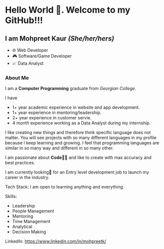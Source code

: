 # Hello World 👋. Welcome to my GitHub!!!
## I am Mohpreet Kaur *(She/her/hers)*
- 🌐 Web Developer 
- 🎮 Software/Game Developer
- 📈 Data Analyst

### About Me
I am a **Computer Programming** graduate from *Georgian College*.  

I have 
- 1+ year academic experience in website and app development. 
- 1+ year experience in mentoring/leadership.
- 2+ year experience in customer servie.
- 4 month experience working as a Data Analyst during my internship.

I like creating new things and therefore think specific language does not matter. You will see projects with so many different languages in my profile because I keep learning and growing. I feel that programming languages are similar in so many way and different in so many other.

I am passionate about **Code👩‍💻** and like to create with max accuracy and best practices.

I am currently looking🔎 for an Entry level development job to launch my career in the industry.

Tech Stack: I am open to learning anything and everything.

Skills:
- Leadership
- People Management
- Mentoring
- Time Management
- Analytical
- Decision Making

LinkedIn: https://www.linkedin.com/in/mohpreetk/

